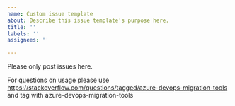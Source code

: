```yaml
---
name: Custom issue template
about: Describe this issue template's purpose here.
title: ''
labels: ''
assignees: ''

---
```


Please only post issues here.

For questions on usage please use https://stackoverflow.com/questions/tagged/azure-devops-migration-tools and tag with azure-devops-migration-tools

